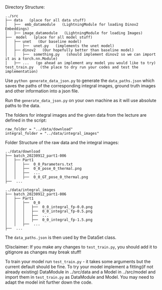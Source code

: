 Directory Structure:

    ../src
    ├── data   (place for all data stuff)
    │   ├──  emb_datamodule   (LightningModule for loading Dinov2 Embeddings)
    │   ├── image_datamodule   (LightningModule for loading Images)
    ├──  model   (place for all model stuff)
    │   ├── unet   (Our baseline model)
    │   │   ├──  unet.py   (implements the unet model)
    │   ├── dinov2   (Our hopefully better than baseline model)
    │   │   ├──  something.py   (should implement dinov2 so we can import it as a torch.nn.Module)
    │   ├── ...   (go ahead an implement any model you would like to try) 
    test_train.py   (the place to dry run your codes and test the implementation)

Use `python generate_data_json.py` to generate the ```data_paths.json```
which saves the paths of the corresponding integral images, ground truth images and other information into a json file.

Run the ```generate_data_json.py``` on your own machine as it will use absolute paths to the data.

The folders for integral images and the given data from the lecture are defined in the script:

    raw_folder = "../data/download"
    integral_folder = "../data/integral_images"

Folder Structure of the raw data and the integral images:

    ../data/download
    ├── batch_20230912_part1-006
    │   ├── Part1
    │   │   ├──  0_0_Parameters.txt
    │   │   ├──  0_0_pose_0_thermal.png
    │   │   ├──  ...
    │   │   ├──  0_0_GT_pose_0_thermal.png
    ├──  ...
    
    ../data/integral_images
    ├── batch_20230912_part1-006
    │   ├── Part1
    │   │   ├──  0_0
    │   │   │   ├──  0_0_integral_fp-0.0.png
    │   │   │   ├──  0_0_integral_fp-0.5.png
    │   │   │   ├──  ...
    │   │   │   ├──  0_0_integral_fp-1.5.png
    │   │   ├──  ...
    ├──  ...

The ````data_paths.json```` is then used by the DataSet class.

!Disclaimer: If you make any changes to `test_train.py`, you should add it to gitignore as changes may break stuff!

To train your model run `test_train.py` - it takes some arguments but the current default should be fine. To try your model
implement a fitting(if not already existing) DataModule in ../src/data and a Model in ../src/model and import them in
`test_train.py` as DataModule and Model. You may need to adapt the model init further down the code.
